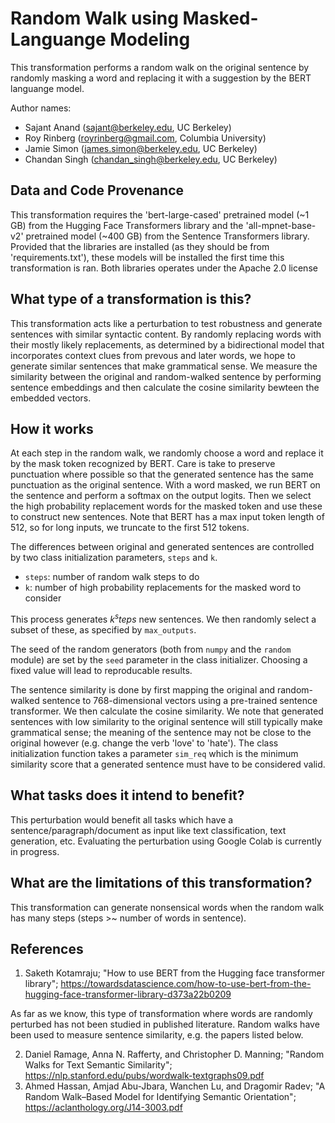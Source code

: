 # Random Walk using Masked-Languange Modeling
This transformation performs a random walk on the original sentence by randomly masking a word and replacing it with a suggestion by the BERT languange model.

Author names:
        
 - Sajant Anand (sajant@berkeley.edu, UC Berkeley)
 - Roy Rinberg (royrinberg@gmail.com, Columbia University)
 - Jamie Simon (james.simon@berkeley.edu, UC Berkeley)
 - Chandan Singh (chandan_singh@berkeley.edu, UC Berkeley)

## Data and Code Provenance

This transformation requires the 'bert-large-cased' pretrained model (~1 GB) from the Hugging Face Transformers library and the 'all-mpnet-base-v2' pretrained model (~400 GB) from the Sentence Transformers library. Provided that the libraries are installed (as they should be from 'requirements.txt'), these models will be installed the first time this transformation is ran. Both libraries operates under the Apache 2.0 license

## What type of a transformation is this?
This transformation acts like a perturbation to test robustness and generate sentences with similar syntactic content. By randomly replacing words with their mostly likely replacements, as determined by a bidirectional model that incorporates context clues from prevous and later words, we hope to generate similar sentences that make grammatical sense. We measure the similarity between the original and random-walked sentence by performing sentence embeddings and then calculate the cosine similarity bewteen the embedded vectors.

## How it works
At each step in the random walk, we randomly choose a word and replace it by the mask token recognized by BERT. Care is take to preserve punctuation where possible so that the generated sentence has the same punctuation as the original sentence. With a word masked, we run BERT on the sentence and perform a softmax on the output logits. Then we select the high probability replacement words for the masked token and use these to construct new sentences. Note that BERT has a max input token length of 512, so for long inputs, we truncate to the first 512 tokens.

The differences between original and generated sentences are controlled by two class initialization parameters, `steps` and `k`.
 - `steps`: number of random walk steps to do
 - `k`: number of high probability replacements for the masked word to consider

This process generates $k^steps$ new sentences. We then randomly select a subset of these, as specified by `max_outputs`.

The seed of the random generators (both from `numpy` and the `random` module) are set by the `seed` parameter in the class initializer. Choosing a fixed value will lead to reproducable results.

The sentence similarity is done by first mapping the original and random-walked sentence to 768-dimensional vectors using a pre-trained sentence transformer. We then calculate the cosine similarity. We note that generated sentences with low similarity to the original sentence will still typically make grammatical sense; the meaning of the sentence may not be close to the original however (e.g. change the verb 'love' to 'hate'). The class initialization function takes a parameter `sim_req` which is the minimum similarity score that a generated sentence must have to be considered valid.

## What tasks does it intend to benefit?
This perturbation would benefit all tasks which have a sentence/paragraph/document as input like text classification, 
text generation, etc. Evaluating the perturbation using Google Colab is currently in progress.

## What are the limitations of this transformation?

This transformation can generate nonsensical words when the random walk has many steps (steps >~ number of words in sentence).

## References
1) Saketh Kotamraju; "How to use BERT from the Hugging face transformer library"; https://towardsdatascience.com/how-to-use-bert-from-the-hugging-face-transformer-library-d373a22b0209

As far as we know, this type of transformation where words are randomly perturbed has not been studied in published literature. Random walks have been used to measure sentence similarity, e.g. the papers listed below.

2) Daniel Ramage, Anna N. Rafferty, and Christopher D. Manning; "Random Walks for Text Semantic Similarity"; https://nlp.stanford.edu/pubs/wordwalk-textgraphs09.pdf
3) Ahmed Hassan, Amjad Abu-Jbara, Wanchen Lu, and Dragomir Radev; "A Random Walk–Based Model for Identifying Semantic Orientation"; https://aclanthology.org/J14-3003.pdf

